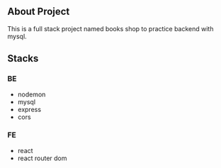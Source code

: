 ## About Project

This is a full stack project named books shop to practice backend with mysql.

## Stacks

### BE

- nodemon
- mysql
- express
- cors

### FE

- react
- react router dom
